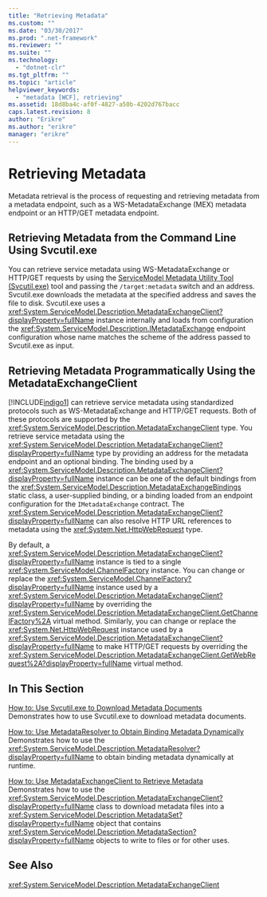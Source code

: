 ```yaml
---
title: "Retrieving Metadata"
ms.custom: ""
ms.date: "03/30/2017"
ms.prod: ".net-framework"
ms.reviewer: ""
ms.suite: ""
ms.technology: 
  - "dotnet-clr"
ms.tgt_pltfrm: ""
ms.topic: "article"
helpviewer_keywords: 
  - "metadata [WCF], retrieving"
ms.assetid: 18d8ba4c-af0f-4827-a50b-4202d767bacc
caps.latest.revision: 8
author: "Erikre"
ms.author: "erikre"
manager: "erikre"
---
```

# Retrieving Metadata
Metadata retrieval is the process of requesting and retrieving metadata from a metadata endpoint, such as a WS-MetadataExchange (MEX) metadata endpoint or an HTTP/GET metadata endpoint.  
  
## Retrieving Metadata from the Command Line Using Svcutil.exe  
 You can retrieve service metadata using WS-MetadataExchange or HTTP/GET requests by using the [ServiceModel Metadata Utility Tool (Svcutil.exe)](../../../../docs/framework/wcf/servicemodel-metadata-utility-tool-svcutil-exe.md) tool and passing the `/target:metadata` switch and an address. Svcutil.exe downloads the metadata at the specified address and saves the file to disk. Svcutil.exe uses a <xref:System.ServiceModel.Description.MetadataExchangeClient?displayProperty=fullName> instance internally and loads from configuration the <xref:System.ServiceModel.Description.IMetadataExchange> endpoint configuration whose name matches the scheme of the address passed to Svcutil.exe as input.  
  
## Retrieving Metadata Programmatically Using the MetadataExchangeClient  
 [!INCLUDE[indigo1](../../../../includes/indigo1-md.md)] can retrieve service metadata using standardized protocols such as WS-MetadataExchange and HTTP/GET requests. Both of these protocols are supported by the <xref:System.ServiceModel.Description.MetadataExchangeClient> type. You retrieve service metadata using the <xref:System.ServiceModel.Description.MetadataExchangeClient?displayProperty=fullName> type by providing an address for the metadata endpoint and an optional binding. The binding used by a <xref:System.ServiceModel.Description.MetadataExchangeClient?displayProperty=fullName> instance can be one of the default bindings from the <xref:System.ServiceModel.Description.MetadataExchangeBindings> static class, a user-supplied binding, or a binding loaded from an endpoint configuration for the `IMetadataExchange` contract. The <xref:System.ServiceModel.Description.MetadataExchangeClient?displayProperty=fullName> can also resolve HTTP URL references to metadata using the <xref:System.Net.HttpWebRequest> type.  
  
 By default, a <xref:System.ServiceModel.Description.MetadataExchangeClient?displayProperty=fullName> instance is tied to a single <xref:System.ServiceModel.ChannelFactory> instance. You can change or replace the <xref:System.ServiceModel.ChannelFactory?displayProperty=fullName> instance used by a <xref:System.ServiceModel.Description.MetadataExchangeClient?displayProperty=fullName> by overriding the <xref:System.ServiceModel.Description.MetadataExchangeClient.GetChannelFactory%2A> virtual method. Similarly, you can change or replace the <xref:System.Net.HttpWebRequest> instance used by a <xref:System.ServiceModel.Description.MetadataExchangeClient?displayProperty=fullName> to make HTTP/GET requests by overriding the <xref:System.ServiceModel.Description.MetadataExchangeClient.GetWebRequest%2A?displayProperty=fullName> virtual method.  
  
## In This Section  
 [How to: Use Svcutil.exe to Download Metadata Documents](../../../../docs/framework/wcf/feature-details/how-to-use-svcutil-exe-to-download-metadata-documents.md)  
 Demonstrates how to use Svcutil.exe to download metadata documents.  
  
 [How to: Use MetadataResolver to Obtain Binding Metadata Dynamically](../../../../docs/framework/wcf/feature-details/how-to-use-metadataresolver-to-obtain-binding-metadata-dynamically.md)  
 Demonstrates how to use the <xref:System.ServiceModel.Description.MetadataResolver?displayProperty=fullName> to obtain binding metadata dynamically at runtime.  
  
 [How to: Use MetadataExchangeClient to Retrieve Metadata](../../../../docs/framework/wcf/feature-details/how-to-use-metadataexchangeclient-to-retrieve-metadata.md)  
 Demonstrates how to use the <xref:System.ServiceModel.Description.MetadataExchangeClient?displayProperty=fullName> class to download metadata files into a <xref:System.ServiceModel.Description.MetadataSet?displayProperty=fullName> object that contains <xref:System.ServiceModel.Description.MetadataSection?displayProperty=fullName> objects to write to files or for other uses.  
  
## See Also  
 <xref:System.ServiceModel.Description.MetadataExchangeClient>
